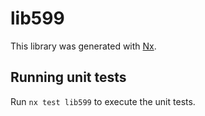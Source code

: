 # lib599

This library was generated with [Nx](https://nx.dev).

## Running unit tests

Run `nx test lib599` to execute the unit tests.
